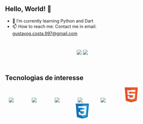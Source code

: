 ## Hello, World! 👋

- 🌱 I’m currently learning Python and Dart
- 📫 How to reach me: Contact me in email: gustavog.costa.997@gmail.com

<br>
<p align="center">
  <img style="text-align: center" src="https://github-readme-stats.vercel.app/api?username=Gustavo-daCosta&theme=github_dark&show_icons=true", width=408>
  <img style="text-align: center" src="https://github-readme-stats.vercel.app/api/top-langs/?username=Gustavo-daCosta&layout=compact&theme=github_dark", width=322>
</p>
<br>

## Tecnologias de interesse

<div align="center">
    <img height="50" src="https://cdn.jsdelivr.net/gh/devicons/devicon/icons/python/python-original.svg">
    &nbsp;&nbsp;&nbsp;&nbsp;&nbsp;&nbsp;&nbsp;&nbsp;&nbsp;&nbsp;&nbsp;&nbsp;&nbsp;
    <img height="50" src="https://cdn.jsdelivr.net/gh/devicons/devicon/icons/dart/dart-original.svg">
    &nbsp;&nbsp;&nbsp;&nbsp;&nbsp;&nbsp;&nbsp;&nbsp;&nbsp;&nbsp;&nbsp;&nbsp;&nbsp;
    <img height="50" src="https://cdn.jsdelivr.net/gh/devicons/devicon/icons/flutter/flutter-original.svg">
    &nbsp;&nbsp;&nbsp;&nbsp;&nbsp;&nbsp;&nbsp;&nbsp;&nbsp;&nbsp;&nbsp;&nbsp;&nbsp;
    <img height="50" src="https://cdn.jsdelivr.net/gh/devicons/devicon/icons/cplusplus/cplusplus-original.svg">
    &nbsp;&nbsp;&nbsp;&nbsp;&nbsp;&nbsp;&nbsp;&nbsp;&nbsp;&nbsp;&nbsp;&nbsp;&nbsp;
    <img height="50" src="https://cdn.jsdelivr.net/gh/devicons/devicon/icons/arduino/arduino-original-wordmark.svg">
    &nbsp;&nbsp;&nbsp;&nbsp;&nbsp;&nbsp;&nbsp;&nbsp;&nbsp;&nbsp;&nbsp;&nbsp;&nbsp;
    <img height="50" src="https://raw.githubusercontent.com/devicons/devicon/master/icons/html5/html5-original.svg">
    &nbsp;&nbsp;&nbsp;&nbsp;&nbsp;&nbsp;&nbsp;&nbsp;&nbsp;&nbsp;&nbsp;&nbsp;&nbsp;
    <img height="50" src="https://raw.githubusercontent.com/devicons/devicon/master/icons/css3/css3-original.svg">
   
</div>
